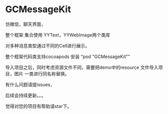 # GCMessageKit
仿微信，聊天界面，

整个框架 集合使用 YYText，YYWebImage两个类库

对多种消息类型通过不同的Cell进行展示。

整个框架代码类支持cocoapods 安装 “pod "GCMessageKit"”

导入项目之后，同时考虑资源文件不同，需要把demo中的resource 文件导入项目，图片 一类进行同名称替换。

有什么问题请提issues，

后续会持续更新。。。

觉得对您的项目有帮助请star下。
